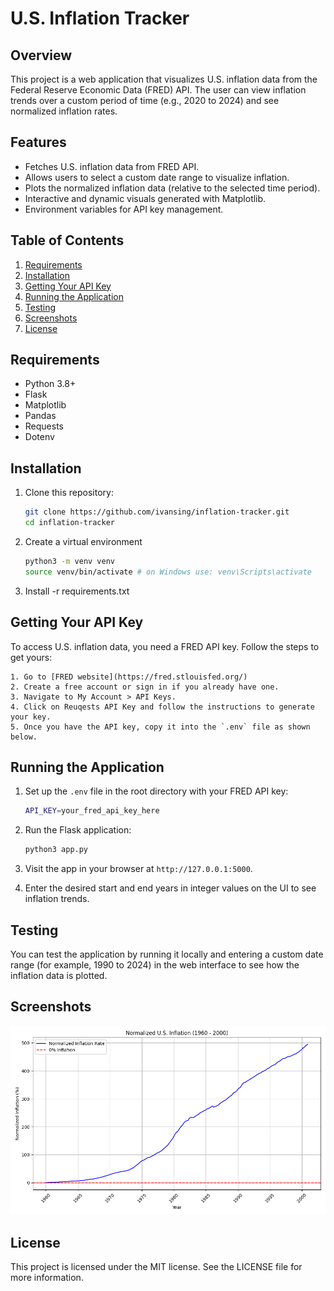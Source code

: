 # U.S. Inflation Tracker

## Overview

This project is a web application that visualizes U.S. inflation data from the Federal Reserve Economic Data (FRED) API. The user can view inflation trends over a custom period of time (e.g., 2020 to 2024) and see normalized inflation rates.

## Features

- Fetches U.S. inflation data from FRED API.
- Allows users to select a custom date range to visualize inflation.
- Plots the normalized inflation data (relative to the selected time period).
- Interactive and dynamic visuals generated with Matplotlib.
- Environment variables for API key management.

## Table of Contents

1. [Requirements](#requirements)
2. [Installation](#installation)
3. [Getting Your API Key](#getting-your-api-key)
3. [Running the Application](#running-the-application)
4. [Testing](#testing)
5. [Screenshots](#screenshots)
6. [License](#license)

## Requirements

- Python 3.8+
- Flask
- Matplotlib
- Pandas
- Requests
- Dotenv

## Installation

1. Clone this repository:

   ```bash
   git clone https://github.com/ivansing/inflation-tracker.git
   cd inflation-tracker
   ```
2. Create a virtual environment

   ```bash
   python3 -m venv venv
   source venv/bin/activate # on Windows use: venv\Scripts\activate
   ```
3. Install -r requirements.txt

## Getting Your API Key

To access U.S. inflation data, you need a FRED API key. Follow the steps to get yours:

    1. Go to [FRED website](https://fred.stlouisfed.org/)
    2. Create a free account or sign in if you already have one.
    3. Navigate to My Account > API Keys.
    4. Click on Reuqests API Key and follow the instructions to generate your key.
    5. Once you have the API key, copy it into the `.env` file as shown below.

## Running the Application


1. Set up the `.env` file in the root directory with your FRED API key:

    ```bash
    API_KEY=your_fred_api_key_here
    ```
2. Run the Flask application:

    ```bash
    python3 app.py
    ```
3. Visit the app in your browser at `http://127.0.0.1:5000`.
4. Enter the desired start and end years in integer values on the UI to see inflation trends.

## Testing

You can test the application by running it locally and entering a custom date range (for example, 1990 to 2024) in the web interface to see how the inflation data is plotted.

    
## Screenshots

![Inflation Image US range](static/inflation_plot.png?raw=true "Inflation Image")

## License

This project is licensed under the MIT license. See the LICENSE file for more information.

